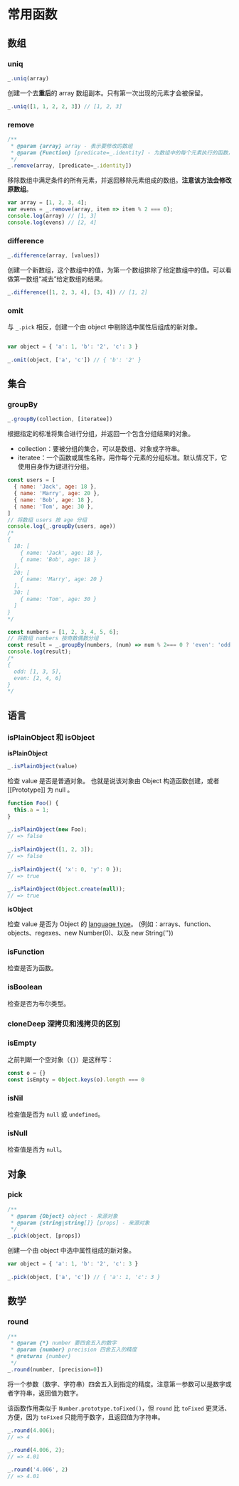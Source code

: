 # 常用函数

## 数组

### uniq

```js
_.uniq(array)
```

创建一个去**重后**的 array 数组副本。只有第一次出现的元素才会被保留。

```js
_.uniq([1, 1, 2, 2, 3]) // [1, 2, 3]
```

### remove

```js
/** 
 * @param {array} array - 表示要修改的数组
 * @param {Function} [predicate=_.identity] - 为数组中的每个元素执行的函数，如果返回真值，则该元素被移除，函数执行时会传入 3 个参数：value, index, array
 */
_.remove(array, [predicate=_.identity])
```

移除数组中满足条件的所有元素，并返回移除元素组成的数组。**注意该方法会修改原数组**。

```js
var array = [1, 2, 3, 4];
var evens = _.remove(array, item => item % 2 === 0);
console.log(array) // [1, 3]
console.log(evens) // [2, 4]
```

### difference

```js
_.difference(array, [values])
```

创建一个新数组，这个数组中的值，为第一个数组排除了给定数组中的值。可以看做第一数组“减去”给定数组的结果。

```js
_.difference([1, 2, 3, 4], [3, 4]) // [1, 2]
```

### omit

与 `_.pick` 相反，创建一个由 object 中剔除选中属性后组成的新对象。

```js

var object = { 'a': 1, 'b': '2', 'c': 3 }
 
_.omit(object, ['a', 'c']) // { 'b': '2' }
```

## 集合

### groupBy

```js
_.groupBy(collection, [iteratee])
```

根据指定的标准将集合进行分组，并返回一个包含分组结果的对象。

- collection：要被分组的集合，可以是数组、对象或字符串。
- iteratee：一个函数或属性名称，用作每个元素的分组标准。默认情况下，它使用自身作为键进行分组。

```js
const users = [
  { name: 'Jack', age: 18 },
  { name: 'Marry', age: 20 },
  { name: 'Bob', age: 18 },
  { name: 'Tom', age: 30 },
]
// 将数组 users 按 age 分组
console.log(_.groupBy(users, age))
/*
{
  18: [
    { name: 'Jack', age: 18 },
    { name: 'Bob', age: 18 }
  ],
  20: [
    { name: 'Marry', age: 20 }
  ],
  30: [
    { name: 'Tom', age: 30 }
  ]
}
*/
```

```js
const numbers = [1, 2, 3, 4, 5, 6];
// 将数组 numbers 按奇数偶数分组
const result = _.groupBy(numbers, (num) => num % 2=== 0 ? 'even': 'odd');
console.log(result);
/*
{
  odd: [1, 3, 5],
  even: [2, 4, 6]
}
*/
```

## 语言

### isPlainObject 和 isObject

**isPlainObject**

```js
_.isPlainObject(value)
```

检查 value 是否是普通对象。 也就是说该对象由 Object 构造函数创建，或者 [[Prototype]] 为 null 。

```js
function Foo() {
  this.a = 1;
}
 
_.isPlainObject(new Foo);
// => false
 
_.isPlainObject([1, 2, 3]);
// => false
 
_.isPlainObject({ 'x': 0, 'y': 0 });
// => true
 
_.isPlainObject(Object.create(null));
// => true
```

**isObject**

检查 value 是否为 Object 的 [language type](https://262.ecma-international.org/7.0/#sec-ecmascript-language-types)。 (例如：arrays、function、 objects、regexes、new Number(0)、以及 new String(''))

### isFunction

检查是否为函数。

### isBoolean

检查是否为布尔类型。

### cloneDeep 深拷贝和浅拷贝的区别

### isEmpty

之前判断一个空对象（`{}`）是这样写：

```js
const o = {}
const isEmpty = Object.keys(o).length === 0
```

### isNil

检查值是否为 `null` 或 `undefined`。

### isNull

检查值是否为 `null`。

## 对象

### pick

```js
/**
 * @param {Object} object - 来源对象
 * @param {string|string[]} [props] - 来源对象
 */
_.pick(object, [props])
```

创建一个由 object 中选中属性组成的新对象。

```js
var object = { 'a': 1, 'b': '2', 'c': 3 }
 
_.pick(object, ['a', 'c']) // { 'a': 1, 'c': 3 }
```

## 数学

### round

```js
/**
 * @param {*} number 要四舍五入的数字
 * @param {number} precision 四舍五入的精度
 * @returns {number}
 */
_.round(number, [precision=0])
```

将一个参数（数字、字符串）四舍五入到指定的精度。注意第一参数可以是数字或者字符串，返回值为数字。

该函数作用类似于 `Number.prototype.toFixed()`，但 `round` 比 `toFixed` 更灵活、方便，因为 `toFixed` 只能用于数字，且返回值为字符串。

```js
_.round(4.006);
// => 4
 
_.round(4.006, 2);
// => 4.01

_.round('4.006', 2)
// => 4.01
```
